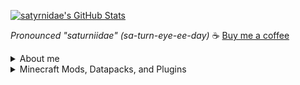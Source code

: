 [![satyrnidae's GitHub Stats](https://github-readme-stats.vercel.app/api?username=satyrnidae&show_icons=true&theme=material-palenight&custom_title=satyrnidae%27s%20GitHub%20Stats)](https://github.com/anuraghazra/github-readme-stats)

*Pronounced "saturniidae" (sa-turn-eye-ee-day)*
☕ [Buy me a coffee](https://ko-fi.com/satyrnidae)

<details><summary>About me</summary>
  
- 🔭 I'm currently working on [Wolf Armor and Storage Legacy](https://github.com/satyrnidae/wolf-armor-and-storage-legacy)!
- 🌱 I'm currenty learning how to use the [Architectury](https://github.com/architectury/architectury) framework!
- 📫 How to reach me:
  - 🗨️ Discord: saturniidae#0421
  - 📣 Twitter: [satyrnidae](https://twitter.com/satyrnidae)
  - ✉️ Email: [isabel@satyrn.dev](mailto:isabel@satyrn.dev)
  - 🤝🏻 [LinkedIn](https://www.linkedin.com/in/isabel-maskrey-73936897/)
- 🏳️‍⚧️ Pronouns: [she/her](http://my.pronoun.is/she/her)
</details>
  
<details><summary>Minecraft Mods, Datapacks, and Plugins</summary>

<details><summary>Mods</summary>

- [Wolf Armor and Storage](https://github.com/satyrnidae/wolf-armor-and-storage) - (Fabric, Forge) Armor and backpacks for wolves in modern Minecraft!
- [Wolf Armor and Storage Legacy](https://github.com/satyrnidae/wolf-armor-and-storage-legacy) - (Forge) Armor and backpacks for wolves for Minecraft 1.12!
- [Early-Game Buckets](https://github.com/satyrnidae/early-game-buckets) - (Fabric) Adds buckets for early-game use!

</details>

<details><summary>Plugins</summary>

- [Experience Economy](https://github.com/satyrnidae/xpeconomy) - (Paper) No more fiat currencies! Use Experience as your server currency!
- [Deep Cave Spiders](https://github.com/satyrnidae/deep-cave-spiders) - (Paper) Caving has rarely been so toxic! Configurable cave spider spawns!
- [Sow What You Reap](https://github.com/satyrnidae/sow-what-you-reap) - (Paper) Right-click crops to harvest and replant them!
- [Archers of Decay](https://github.com/satyrnidae/archers-of-decay) - (Paper) Adds Minecraft Dungeons-inspired Wither skeleton archers to the Nether!

</details>

<details><summary>Datapacks</summary>

- [Foxcraft Dungeon Loot](https://github.com/satyrnidae/foxcraft-dungeon-loot-2) - (1.19+) Add mod-like custom loot!
- [Recycle It!](https://github.com/satyrnidae/recycle-it) - (1.19+) Break down crafted items in a furnace!
- [Woodcutter](https://github.com/satyrnidae/woodcutter) - (1.19+) Cut wooden blocks with a stonecutter!
- [Redyed!](https://github.com/satyrnidae/redyed) - (1.19+) Re-dye wool, terracotta, stained glass, and more!
- [Smithing Progression](https://github.com/satyrnidae/smithing-progression) - (1.19+) Upgrade your old weapons instead of throwing them out!
- [Bootleg Music Discs](https://github.com/satyrnidae/bootleg-music-discs) - (1.19+) With some dye and a diamond, change that eighth copy of "Cat" into something more unique!
- [Foxcraft Custom Additions](https://github.com/satyrnidae/foxcraft-custom-additions) - (1.19+) Various QOL recipes, like breaking down blocks and creating previously uncraftable resources!

</details>

</details>
  
